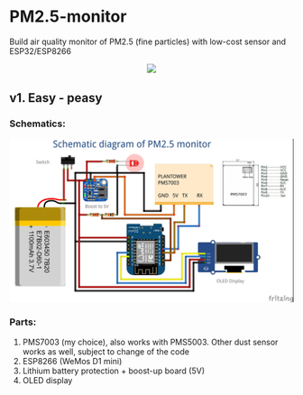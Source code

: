 # PM2.5-monitor
Build air quality monitor of PM2.5 (fine particles) with low-cost sensor and ESP32/ESP8266

<p align="center">
  <img src="img/pm25.gif"/>
</p>

## v1. Easy - peasy
### Schematics:
<p align="center">
  <img src="img/pm25_v1.jpg"/>
</p>

### Parts:  
1. PMS7003 (my choice), also works with PMS5003. Other dust sensor works as well, subject to change of the code  
2. ESP8266 (WeMos D1 mini)  
3. Lithium battery protection + boost-up board (5V)  
4. OLED display  


